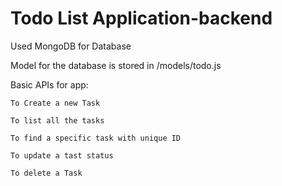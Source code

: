 # Todo List Application-backend

Used MongoDB for Database

Model for the database is stored in /models/todo.js

Basic APIs for app:

    To Create a new Task
  
    To list all the tasks
  
    To find a specific task with unique ID
  
    To update a tast status
  
    To delete a Task
